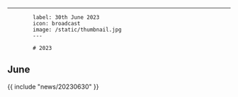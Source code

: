 ---
            label: 30th June 2023
            icon: broadcast
            image: /static/thumbnail.jpg
            ---

            # 2023
## June

{{ include "news/20230630" }}